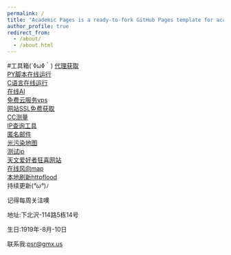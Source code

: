 ```yaml
---
permalink: /
title: "Academic Pages is a ready-to-fork GitHub Pages template for academic personal websites"
author_profile: true
redirect_from: 
  - /about/
  - /about.html
---
```

#工具箱(´◊ω◊｀)
[代理获取](https://proxyspace.pro/http.txt)          
[PY脚本在线运行](https://m.w3cschool.cn/tryrun/runcode?lang=python)          
[C语言在线运行](https://m.w3cschool.cn/tryrun/runcode?lang=c-clang)          
[在线AI](http://zs.aidashi.cn/)          
[免费云服务vps](https://uviv.cn/)          
[网站SSL免费获取](https://freessl.cn/)          
[CC测量](https://debug.abcdefgdev.xyz)          
[IP查询工具](https://fofa.info/)          
[匿名邮件](https://anonymousemail.me/)          
[光污染地图](https://darkmap.cn)          
[测试ip](https://check-host.net/)          
[天文爱好者狂喜网站](https://laysky.com/)          
[在线风向map](https://street-map.gosur.com/cn/)          
[本地刷新httpflood](https://f5.serverplayer.com/)          
持续更新(*°ω°*)ﾉ

记得每周关注噢

地址:下北沢-114路5栋14号

生日:1919年-8月-10日

联系我:psr@gmx.us
